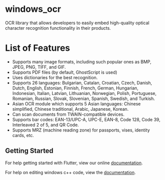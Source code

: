 # windows_ocr

OCR library that allows developers to easily embed high-quality optical character recognition functionality in their products.

# List of Features

* Supports many image formats, including such popular ones as BMP, JPEG, PNG, TIFF, and GIF.
* Supports PDF files (by default, GhostScript is used)
* Uses dictionaries for the best recognition.
* Supports 26 languages: Bulgarian, Catalan, Croatian, Czech, Danish, Dutch, English, Estonian, Finnish, French, German, Hungarian, Indonesian, Italian, Latvian, Lithuanian, Norwegian, Polish, Portuguese, Romanian, Russian, Slovak, Slovenian, Spanish, Swedish, and Turkish.
* Asian OCR module which supports 5 Asian languages: Chinese simplified, Chinese traditional, Arabic, Japanese, Korean.
* Can scan documents from TWAIN-compatible devices.
* Supports bar codes: EAN-13/UPC-A, UPC-E, EAN-8, Code 128, Code 39, Interleaved 2 of 5, and QR Code.
* Supports MRZ (machine reading zone) for passports, vises, identity cards, etc.


## Getting Started

For help getting started with Flutter, view our online
[documentation](http://flutter.io/).

For help on editing windows c++ code, view the [documentation](https://www.nicomsoft.com).